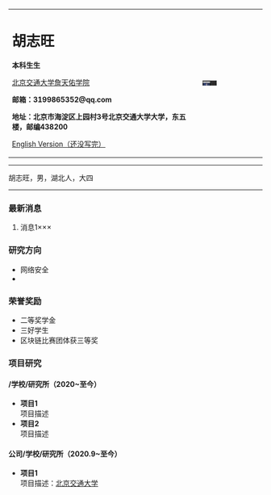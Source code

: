 <div>
<table border="0">
  <tr>
    <td width="75%">
      <h1>胡志旺</h1>
      <p><b>本科生生</b></p>
      <p><a href="https://zhantianyou.bjtu.edu.cn/" >北京交通大学詹天佑学院</a></p>
      <p><b>邮箱：3199865352@qq.com</b></p>
      <p><b>地址：北京市海淀区上园村3号北京交通大学大学，东五楼，邮编438200</b></p>
      <p><a href="/index-en.html">English Version（还没写完）</a></p>
    </td>
    <td width="25%">
      <img src="/jjj.png" width="25%">
    </td>
  </tr>
</table>
</div>

---

胡志旺，男，湖北人，大四

---

### 最新消息
1. 消息1×××

### 研究方向
- 网络安全
- 

### 荣誉奖励
- 二等奖学金
- 三好学生
- 区块链比赛团体获三等奖

### 项目研究
#### /学校/研究所（2020~至今）
- **项目1**  
项目描述
- **项目2**  
项目描述

#### 公司/学校/研究所（2020.9~至今）
- **项目1**  
项目描述：[北京交通大学](https://www.bjtu.edu.cn/)
